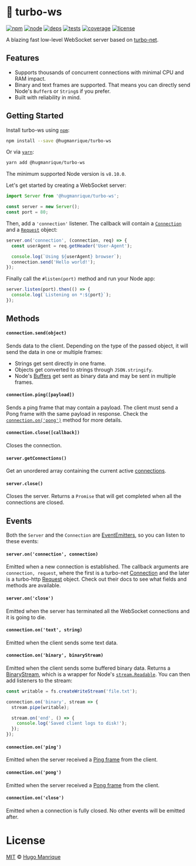 # :dash: turbo-ws

[![npm][npm]][npm-url]
[![node][node]][node-url]
[![deps][deps]][deps-url]
[![tests][tests]][tests-url]
[![coverage][cover]][cover-url]
[![license][license]][license-url]

A blazing fast low-level WebSocket server based on [turbo-net](https://github.com/mafintosh/turbo-net).

## Features

* Supports thousands of concurrent connections with minimal CPU and RAM impact.
* Binary and text frames are supported. That means you can directly send Node's `Buffer`s or `String`s if you prefer.
* Built with reliability in mind.

## Getting Started

Install turbo-ws using [`npm`](https://www.npmjs.com/):

```bash
npm install --save @hugmanrique/turbo-ws
```

Or via [`yarn`](https://yarnpkg.com/en/package/@hugmanrique/turbo-ws):

```bash
yarn add @hugmanrique/turbo-ws
```

The minimum supported Node version is `v8.10.0`.

Let's get started by creating a WebSocket server:

```javascript
import Server from '@hugmanrique/turbo-ws';

const server = new Server();
const port = 80;
```

Then, add a `'connection'` listener. The callback will contain a [`Connection`](https://github.com/mafintosh/turbo-net#connectiononconnect) and a [`Request`](https://github.com/mafintosh/turbo-http#requrl) object:

```javascript
server.on('connection', (connection, req) => {
  const userAgent = req.getHeader('User-Agent');

  console.log(`Using ${userAgent} browser`);
  connection.send('Hello world!');
});
```

Finally call the `#listen(port)` method and run your Node app:

```javascript
server.listen(port).then(() => {
  console.log(`Listening on *:${port}`);
});
```

## Methods

#### `connection.send(object)`

Sends data to the client. Depending on the type of the passed object, it will send the data in one or multiple frames:

* Strings get sent directly in one frame.
* Objects get converted to strings through `JSON.stringify`.
* Node's [Buffers](https://nodejs.org/api/buffer.html) get sent as binary data and may be sent in multiple frames.

#### `connection.ping([payload])`

Sends a ping frame that may contain a payload. The client must send a Pong frame with the same payload in response. Check the [`connection.on('pong')`](#connectiononpong) method for more details.

#### `connection.close([callback])`

Closes the connection.

#### `server.getConnections()`

Get an unordered array containing the current active [connections](https://github.com/mafintosh/turbo-net#connectiononconnect).

#### `server.close()`

Closes the server. Returns a `Promise` that will get completed when all the connections are closed.

## Events

Both the `Server` and the `Connection` are [EventEmitters](https://nodejs.org/api/events.html#events_class_eventemitter), so you can listen to these events:

#### `server.on('connection', connection)`

Emitted when a new connection is established. The callback arguments are `connection, request`, where the first is a turbo-net [Connection](https://github.com/mafintosh/turbo-net#connectiononconnect) and the later is a turbo-http [Request](https://github.com/mafintosh/turbo-http#requrl) object. Check out their docs to see what fields and methods are available.

#### `server.on('close')`

Emitted when the server has terminated all the WebSocket connections and it is going to die.

#### `connection.on('text', string)`

Emitted when the client sends some text data.

#### `connection.on('binary', binaryStream)`

Emitted when the client sends some buffered binary data. Returns a [BinaryStream](src/binaryStream.js), which is a wrapper for Node's [`stream.Readable`](https://nodejs.org/api/stream.html#stream_readable_streams). You can then add listeners to the stream:

```javascript
const writable = fs.createWriteStream('file.txt');

connection.on('binary', stream => {
  stream.pipe(writable);

  stream.on('end', () => {
    console.log('Saved client logs to disk!');
  });
});
```

#### `connection.on('ping')`

Emitted when the server received a [Ping frame](https://tools.ietf.org/html/rfc6455#section-5.5.2) from the client.

#### `connection.on('pong')`

Emitted when the server received a [Pong frame](https://tools.ietf.org/html/rfc6455#section-5.5.3) from the client.

#### `connection.on('close')`

Emitted when a connection is fully closed. No other events will be emitted after.

# License

[MIT](LICENSE) &copy; [Hugo Manrique](https://hugmanrique.me)

[npm]: https://img.shields.io/npm/v/@hugmanrique/turbo-ws.svg
[npm-url]: https://npmjs.com/package/@hugmanrique/turbo-ws
[node]: https://img.shields.io/node/v/@hugmanrique/turbo-ws.svg
[node-url]: https://nodejs.org
[deps]: https://img.shields.io/david/hugmanrique/turbo-ws.svg
[deps-url]: https://david-dm.org/hugmanrique/turbo-ws
[tests]: https://img.shields.io/travis/hugmanrique/turbo-ws/master.svg
[tests-url]: https://travis-ci.org/hugmanrique/turbo-ws
[license-url]: LICENSE
[license]: https://img.shields.io/github/license/hugmanrique/turbo-ws.svg
[cover]: https://img.shields.io/coveralls/hugmanrique/turbo-ws.svg
[cover-url]: https://coveralls.io/r/hugmanrique/turbo-ws/
